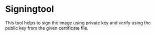 # Signingtool
This tool helps to sign the image using private key and verify using the public key from the given certificate file.
